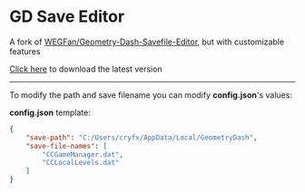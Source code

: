 # GD Save Editor
A fork of [WEGFan/Geometry-Dash-Savefile-Editor](https://github.com/WEGFan/Geometry-Dash-Savefile-Editor), but with customizable features

[Click here](https://github.com/Xytriza/gd-save-editor/releases/latest/download/gd-save-editor.exe) to download the latest version

---

To modify the path and save filename you can modify **config.json**'s values:

**config.json** template:
```json
{
    "save-path": "C:/Users/cryfx/AppData/Local/GeometryDash",
    "save-file-names": [
        "CCGameManager.dat",
        "CCLocalLevels.dat"
    ]
}
```